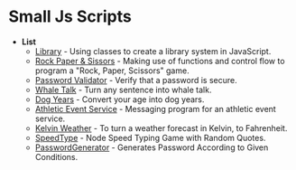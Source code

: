 # Small Js Scripts

- **List**
  - [Library](https://github.com/rgarimella0124/JS-Scripts/blob/master/library.js) - Using classes to create a library system in JavaScript.
  - [Rock Paper & Sissors](https://github.com/rgarimella0124/JS-Scripts/blob/master/rockpaper.js) - Making use of functions and control flow to program a "Rock, Paper, Scissors" game.
  - [Password Validator](https://github.com/rgarimella0124/JS-Scripts/blob/master/validator.js) - Verify that a password is secure.
  - [Whale Talk](https://github.com/rgarimella0124/JS-Scripts/blob/master/talk.js) - Turn any sentence into whale talk.
  - [Dog Years](https://github.com/rgarimella0124/JS-Scripts/blob/master/dogyear.js) - Convert your age into dog years.
  - [Athletic Event Service](https://github.com/rgarimella0124/JS-Scripts/blob/master/Training.js) - Messaging program for an athletic event service.
  - [Kelvin Weather](https://github.com/rgarimella0124/JS-Scripts/blob/master/kelvin.js) - To turn a weather forecast in Kelvin, to Fahrenheit.
  - [SpeedType](https://github.com/rgarimella0124/JS-Scripts/blob/master/speedtype) - Node Speed Typing Game with Random Quotes.
  - [PasswordGenerator](https://github.com/rgarimella0124/JS-Scripts/blob/master/Password-Generator) - Generates Password According to Given Conditions.
